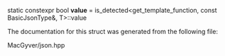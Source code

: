 <div id="structdetail_1_1is__getable">

</div>

<span id="structdetail_1_1is__getable"
label="structdetail_1_1is__getable"></span>

<div class="DoxyCompactItemize">

<span id="structdetail_1_1is__getable_a8084749fd3669ae3e68aa91b88f1866b"
label="structdetail_1_1is__getable_a8084749fd3669ae3e68aa91b88f1866b"></span>
static constexpr bool **value** = is_detected$<$get_template_function,
const BasicJsonType&, T$>$::value

</div>

The documentation for this struct was generated from the following file:

<div class="DoxyCompactItemize">

MacGyver/json.hpp

</div>
